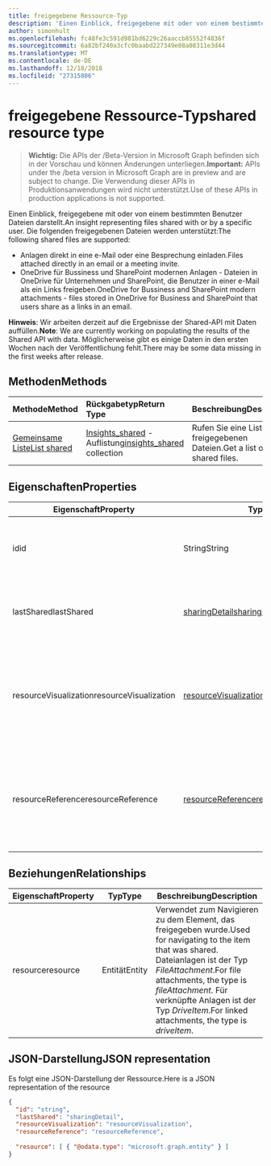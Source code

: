 ```yaml
---
title: freigegebene Ressource-Typ
description: 'Einen Einblick, freigegebene mit oder von einem bestimmten Benutzer Dateien darstellt. Die folgenden freigegebenen Dateien werden unterstützt:'
author: simonhult
ms.openlocfilehash: fc48fe3c591d981bd6229c26aaccb85552f4836f
ms.sourcegitcommit: 6a82bf240a3cfc0baabd227349e08a08311e3d44
ms.translationtype: MT
ms.contentlocale: de-DE
ms.lasthandoff: 12/18/2018
ms.locfileid: "27315806"
---
```

# <a name="shared-resource-type"></a><span data-ttu-id="48ebc-104">freigegebene Ressource-Typ</span><span class="sxs-lookup"><span data-stu-id="48ebc-104">shared resource type</span></span>

> <span data-ttu-id="48ebc-105">**Wichtig:** Die APIs der /Beta-Version in Microsoft Graph befinden sich in der Vorschau und können Änderungen unterliegen.</span><span class="sxs-lookup"><span data-stu-id="48ebc-105">**Important:** APIs under the /beta version in Microsoft Graph are in preview and are subject to change.</span></span> <span data-ttu-id="48ebc-106">Die Verwendung dieser APIs in Produktionsanwendungen wird nicht unterstützt.</span><span class="sxs-lookup"><span data-stu-id="48ebc-106">Use of these APIs in production applications is not supported.</span></span>

<span data-ttu-id="48ebc-107">Einen Einblick, freigegebene mit oder von einem bestimmten Benutzer Dateien darstellt.</span><span class="sxs-lookup"><span data-stu-id="48ebc-107">An insight representing files shared with or by a specific user.</span></span> <span data-ttu-id="48ebc-108">Die folgenden freigegebenen Dateien werden unterstützt:</span><span class="sxs-lookup"><span data-stu-id="48ebc-108">The following shared files are supported:</span></span>

- <span data-ttu-id="48ebc-109">Anlagen direkt in eine e-Mail oder eine Besprechung einladen.</span><span class="sxs-lookup"><span data-stu-id="48ebc-109">Files attached directly in an email or a meeting invite.</span></span>
- <span data-ttu-id="48ebc-110">OneDrive für Bussiness und SharePoint modernen Anlagen - Dateien in OneDrive für Unternehmen und SharePoint, die Benutzer in einer e-Mail als ein Links freigeben.</span><span class="sxs-lookup"><span data-stu-id="48ebc-110">OneDrive for Bussiness and SharePoint modern attachments - files stored in OneDrive for Business and SharePoint that users share as a links in an email.</span></span>

<span data-ttu-id="48ebc-111">**Hinweis**: Wir arbeiten derzeit auf die Ergebnisse der Shared-API mit Daten auffüllen.</span><span class="sxs-lookup"><span data-stu-id="48ebc-111">**Note**: We are currently working on populating the results of the Shared API with data.</span></span> <span data-ttu-id="48ebc-112">Möglicherweise gibt es einige Daten in den ersten Wochen nach der Veröffentlichung fehlt.</span><span class="sxs-lookup"><span data-stu-id="48ebc-112">There may be some data missing in the first weeks after release.</span></span>

## <a name="methods"></a><span data-ttu-id="48ebc-113">Methoden</span><span class="sxs-lookup"><span data-stu-id="48ebc-113">Methods</span></span>

| <span data-ttu-id="48ebc-114">Methode</span><span class="sxs-lookup"><span data-stu-id="48ebc-114">Method</span></span>       | <span data-ttu-id="48ebc-115">Rückgabetyp</span><span class="sxs-lookup"><span data-stu-id="48ebc-115">Return Type</span></span>  |<span data-ttu-id="48ebc-116">Beschreibung</span><span class="sxs-lookup"><span data-stu-id="48ebc-116">Description</span></span>|
|:---------------|:--------|:----------|
|[<span data-ttu-id="48ebc-117">Gemeinsame Liste</span><span class="sxs-lookup"><span data-stu-id="48ebc-117">List shared</span></span>](../api/insights-list-shared.md) |<span data-ttu-id="48ebc-118">[Insights_shared](insights-shared.md) -Auflistung</span><span class="sxs-lookup"><span data-stu-id="48ebc-118">[insights_shared](insights-shared.md) collection</span></span>| <span data-ttu-id="48ebc-119">Rufen Sie eine Liste der freigegebenen Dateien.</span><span class="sxs-lookup"><span data-stu-id="48ebc-119">Get a list of shared files.</span></span>|

## <a name="properties"></a><span data-ttu-id="48ebc-120">Eigenschaften</span><span class="sxs-lookup"><span data-stu-id="48ebc-120">Properties</span></span>

| <span data-ttu-id="48ebc-121">Eigenschaft</span><span class="sxs-lookup"><span data-stu-id="48ebc-121">Property</span></span>              | <span data-ttu-id="48ebc-122">Typ</span><span class="sxs-lookup"><span data-stu-id="48ebc-122">Type</span></span>                      | <span data-ttu-id="48ebc-123">Beschreibung</span><span class="sxs-lookup"><span data-stu-id="48ebc-123">Description</span></span>  |
| -------------         |---------------            | -------------|
| <span data-ttu-id="48ebc-124">id</span><span class="sxs-lookup"><span data-stu-id="48ebc-124">id</span></span>                    | <span data-ttu-id="48ebc-125">String</span><span class="sxs-lookup"><span data-stu-id="48ebc-125">String</span></span>                    | <span data-ttu-id="48ebc-126">Eindeutiger Bezeichner der Beziehung.</span><span class="sxs-lookup"><span data-stu-id="48ebc-126">Unique identifier of the relationship.</span></span> <span data-ttu-id="48ebc-127">Schreibgeschützt.</span><span class="sxs-lookup"><span data-stu-id="48ebc-127">Read only.</span></span>        |
| <span data-ttu-id="48ebc-128">lastShared</span><span class="sxs-lookup"><span data-stu-id="48ebc-128">lastShared</span></span>            | [<span data-ttu-id="48ebc-129">sharingDetail</span><span class="sxs-lookup"><span data-stu-id="48ebc-129">sharingDetail</span></span>](insights-sharingdetail.md)                | <span data-ttu-id="48ebc-130">Informationen zu freigegebenen Elements.</span><span class="sxs-lookup"><span data-stu-id="48ebc-130">Details about the shared item.</span></span> <span data-ttu-id="48ebc-131">Schreibgeschützt.</span><span class="sxs-lookup"><span data-stu-id="48ebc-131">Read only.</span></span>        |
| <span data-ttu-id="48ebc-132">resourceVisualization</span><span class="sxs-lookup"><span data-stu-id="48ebc-132">resourceVisualization</span></span> | [<span data-ttu-id="48ebc-133">resourceVisualization</span><span class="sxs-lookup"><span data-stu-id="48ebc-133">resourceVisualization</span></span>](insights-resourcevisualization.md)                | <span data-ttu-id="48ebc-134">Eigenschaften, die Sie verwenden können, um das Dokument in Ihre Erfahrung visualisieren.</span><span class="sxs-lookup"><span data-stu-id="48ebc-134">Properties that you can use to visualize the document in your experience.</span></span> <span data-ttu-id="48ebc-135">Schreibgeschützt.</span><span class="sxs-lookup"><span data-stu-id="48ebc-135">Read-only</span></span>      |
| <span data-ttu-id="48ebc-136">resourceReference</span><span class="sxs-lookup"><span data-stu-id="48ebc-136">resourceReference</span></span>     | [<span data-ttu-id="48ebc-137">resourceReference</span><span class="sxs-lookup"><span data-stu-id="48ebc-137">resourceReference</span></span>](insights-resourcereference.md)                      | <span data-ttu-id="48ebc-138">Referenz-Eigenschaften des freigegebenen Dokuments, wie die Url und den Typ des Dokuments.</span><span class="sxs-lookup"><span data-stu-id="48ebc-138">Reference properties of the shared document, such as the url and type of the document.</span></span> <span data-ttu-id="48ebc-139">Schreibgeschützt.</span><span class="sxs-lookup"><span data-stu-id="48ebc-139">Read-only</span></span>       |

## <a name="relationships"></a><span data-ttu-id="48ebc-140">Beziehungen</span><span class="sxs-lookup"><span data-stu-id="48ebc-140">Relationships</span></span>

| <span data-ttu-id="48ebc-141">Eigenschaft</span><span class="sxs-lookup"><span data-stu-id="48ebc-141">Property</span></span>      | <span data-ttu-id="48ebc-142">Typ</span><span class="sxs-lookup"><span data-stu-id="48ebc-142">Type</span></span>          | <span data-ttu-id="48ebc-143">Beschreibung</span><span class="sxs-lookup"><span data-stu-id="48ebc-143">Description</span></span>  |
| ------------- |---------------| -------------|
| <span data-ttu-id="48ebc-144">resource</span><span class="sxs-lookup"><span data-stu-id="48ebc-144">resource</span></span>      | <span data-ttu-id="48ebc-145">Entität</span><span class="sxs-lookup"><span data-stu-id="48ebc-145">Entity</span></span>        | <span data-ttu-id="48ebc-146">Verwendet zum Navigieren zu dem Element, das freigegeben wurde.</span><span class="sxs-lookup"><span data-stu-id="48ebc-146">Used for navigating to the item that was shared.</span></span> <span data-ttu-id="48ebc-147">Dateianlagen ist der Typ *FileAttachment*.</span><span class="sxs-lookup"><span data-stu-id="48ebc-147">For file attachments, the type is *fileAttachment*.</span></span> <span data-ttu-id="48ebc-148">Für verknüpfte Anlagen ist der Typ *DriveItem*.</span><span class="sxs-lookup"><span data-stu-id="48ebc-148">For linked attachments, the type is *driveItem*.</span></span> |

## <a name="json-representation"></a><span data-ttu-id="48ebc-149">JSON-Darstellung</span><span class="sxs-lookup"><span data-stu-id="48ebc-149">JSON representation</span></span>
<span data-ttu-id="48ebc-150">Es folgt eine JSON-Darstellung der Ressource.</span><span class="sxs-lookup"><span data-stu-id="48ebc-150">Here is a JSON representation of the resource</span></span>

```json
{
  "id": "string",
  "lastShared": "sharingDetail",
  "resourceVisualization": "resourceVisualization",
  "resourceReference": "resourceReference",
  
  "resource": [ { "@odata.type": "microsoft.graph.entity" } ]
}
```